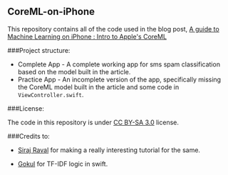 CoreML-on-iPhone
-----------------
This repository contains all of the code used in the blog post, [A guide to Machine Learning on iPhone : Intro to Apple's CoreML]()

###Project structure:
 - Complete App - A complete working app for sms spam classification based on the model built in the article.
 - Practice App - An incomplete version of the app, specifically missing the CoreML model built in the article and some code in `ViewController.swift`.

###License:

The code in this repository is under [CC BY-SA 3.0](https://creativecommons.org/licenses/by-sa/3.0/) license.

###Credits to: 

 - [Siraj Raval](https://github.com/llSourcell?tab=repositories) for making a really interesting tutorial for the same.
 
 - [Gokul](https://github.com/gkswamy98) for TF-IDF logic in swift.
